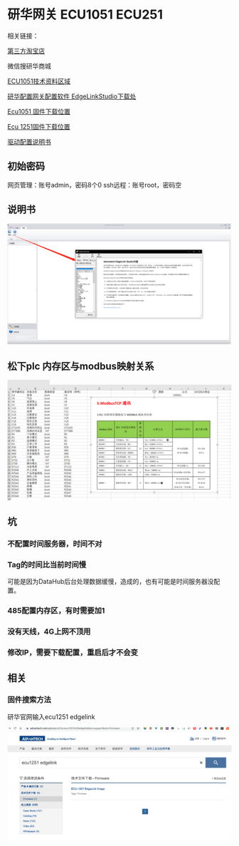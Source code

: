 # 研华网关 ECU1051 ECU251

相关链接：

[第三方淘宝店](https://item.taobao.com/item.htm?id=643473330450)

微信搜研华商城

[ECU1051技术资料区域](https://www.advantech.com.cn/search/?q=ESRP-PCS-ECU1051&st=support)

[研华配置网关配置软件 EdgeLinkStudio下载处](https://www.advantech.com.cn/search/?q=studio&st=support&sst=Utility)

[Ecu1051 固件下载位置](https://www.advantech.com.cn/search/?q=ecu1051%20edgelink&st=support&sst=Firmware)

[Ecu 1251固件下载位置](https://www.advantech.com.cn/search/?q=ecu1251%20edgelink&st=support&sst=Firmware)

[驱动配置说明书](https://www.advantech.com.cn/support/details/manual?id=1-1VGKZI5)

## 初始密码
网页管理：账号admin，密码8个0
ssh远程：账号root，密码空

## 说明书

![image-20220626140116226](Imag/image-20220626140116226.png)

## 松下plc  内存区与modbus映射关系

![image-20220626140009494](Imag/image-20220626140009494.png)

## 坑

### 不配置时间服务器，时间不对

### Tag的时间比当前时间慢

可能是因为DataHub后台处理数据缓慢，造成的，也有可能是时间服务器没配置。

### 485配置内存区，有时需要加1

### 没有天线，4G上网不顶用

### 修改IP，需要下载配置，重启后才不会变

## 相关

### 固件搜索方法

研华官网输入ecu1251 edgelink

![image-20220222115811770](Imag/image-20220222115811770.png)
